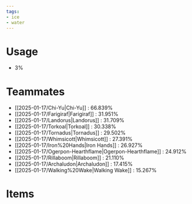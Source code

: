 ```yaml
---
tags:
- ice
- water
---
```

# Usage
- 3%
# Teammates
- [[2025-01-17/Chi-Yu|Chi-Yu]] : 66.839%
- [[2025-01-17/Farigiraf|Farigiraf]] : 31.951%
- [[2025-01-17/Landorus|Landorus]] : 31.709%
- [[2025-01-17/Torkoal|Torkoal]] : 30.338%
- [[2025-01-17/Tornadus|Tornadus]] : 29.502%
- [[2025-01-17/Whimsicott|Whimsicott]] : 27.391%
- [[2025-01-17/Iron%20Hands|Iron Hands]] : 26.927%
- [[2025-01-17/Ogerpon-Hearthflame|Ogerpon-Hearthflame]] : 24.912%
- [[2025-01-17/Rillaboom|Rillaboom]] : 21.110%
- [[2025-01-17/Archaludon|Archaludon]] : 17.415%
- [[2025-01-17/Walking%20Wake|Walking Wake]] : 15.267%
# Items